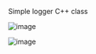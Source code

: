 Simple logger C++ class

![image](https://github.com/user-attachments/assets/aa7eae6e-d31c-414f-b673-cc5f644a242c)

![image](https://github.com/user-attachments/assets/d40135bc-475b-417b-98a0-e82209cb2e8b)
